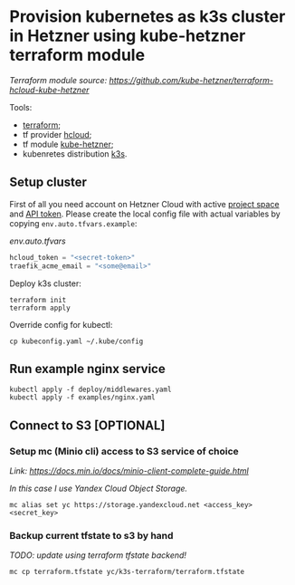 # Provision kubernetes as k3s cluster in Hetzner using kube-hetzner terraform module

*Terraform module source: https://github.com/kube-hetzner/terraform-hcloud-kube-hetzner*

Tools:
- [terraform](https://www.terraform.io/);
- tf provider [hcloud](https://github.com/hetznercloud/terraform-provider-hcloud);
- tf module [kube-hetzner](https://github.com/kube-hetzner/terraform-hcloud-kube-hetzner);
- kubenretes distribution [k3s](https://github.com/k3s-io/k3s).

## Setup cluster

First of all you need account on Hetzner Cloud with active [project space](https://docs.hetzner.com/cloud/general/faq/#what-are-projects-and-how-can-i-use-them)
and [API token](https://docs.hetzner.com/cloud/api/getting-started/generating-api-token).
Please create the local config file with actual variables by copying `env.auto.tfvars.example`:

*env.auto.tfvars*

```terraform
hcloud_token = "<secret-token>"
traefik_acme_email = "<some@email>"
```

Deploy k3s cluster:

```shell
terraform init
terraform apply
```

Override config for kubectl:

```shell
cp kubeconfig.yaml ~/.kube/config
```


## Run example nginx service

```shell
kubectl apply -f deploy/middlewares.yaml
kubectl apply -f examples/nginx.yaml
```


## Connect to S3 [OPTIONAL]

### Setup mc (Minio cli) access to S3 service of choice

*Link: https://docs.min.io/docs/minio-client-complete-guide.html*

*In this case I use Yandex Cloud Object Storage.*

```shell
mc alias set yc https://storage.yandexcloud.net <access_key> <secret_key>
```


### Backup current tfstate to s3 by hand

*TODO: update using terraform tfstate backend!*

```shell
mc cp terraform.tfstate yc/k3s-terraform/terraform.tfstate
```
